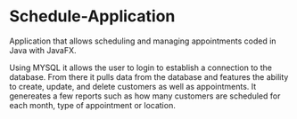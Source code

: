# Schedule-Application
Application that allows scheduling and managing appointments coded in Java with JavaFX.

Using MYSQL it allows the user to login to establish a connection to the database.
From there it pulls data from the database and features the ability to create, update, and delete customers as well as appointments.
It genereates a few reports such as how many customers are scheduled for each month, type of appointment or location.
